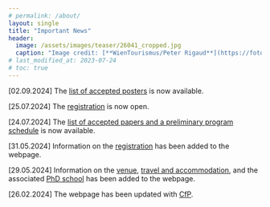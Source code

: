 ```yaml
---
# permalink: /about/
layout: single
title: "Important News"
header:
  image: /assets/images/teaser/26041_cropped.jpg
  caption: "Image credit: [**WienTourismus/Peter Rigaud**](https://foto.wien.info/Bild/Alle/44985)"
# last_modified_at: 2023-07-24
# toc: true
---
```


[02.09.2024] The <a href="../program/#accepted-posters">list of accepted posters</a> is now available.

[25.07.2024] The <a href="../registration">registration</a> is now open.

[24.07.2024] The <a href="../program">list of accepted papers and a preliminary program schedule</a> is now available.

[31.05.2024] Information on the <a href="../registration">registration</a> has been added to the webpage.

[29.05.2024] Information on the <a href="../venue">venue</a>, <a href="../travel_accomodation">travel and accommodation</a>, and the associated <a href="../school">PhD school</a> has been added to the webpage.

[26.02.2024] The webpage has been updated with <a href="../cfp">CfP</a>.
